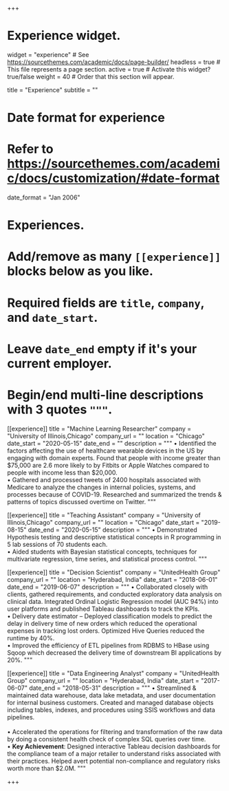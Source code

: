 +++
# Experience widget.
widget = "experience"  # See https://sourcethemes.com/academic/docs/page-builder/
headless = true  # This file represents a page section.
active = true  # Activate this widget? true/false
weight = 40  # Order that this section will appear.

title = "Experience"
subtitle = ""

# Date format for experience
#   Refer to https://sourcethemes.com/academic/docs/customization/#date-format
date_format = "Jan 2006"

# Experiences.
#   Add/remove as many `[[experience]]` blocks below as you like.
#   Required fields are `title`, `company`, and `date_start`.
#   Leave `date_end` empty if it's your current employer.
#   Begin/end multi-line descriptions with 3 quotes `"""`.
[[experience]]
  title = "Machine Learning Researcher"
  company = "University of Illinois,Chicago"
  company_url = ""
  location = "Chicago"
  date_start = "2020-05-15"
  date_end = ""
  description = """
• Identified the factors affecting the use of healthcare wearable devices in the US by engaging with domain experts. Found that people with income greater than $75,000 are 2.6 more likely to by Fitbits or Apple Watches compared to people with income less than $20,000. <br />
• Gathered and processed tweets of 2400 hospitals associated with Medicare to analyze the changes in internal policies, systems, and processes because of COVID-19. Researched and summarized the trends & patterns of topics discussed overtime on Twitter.
  """

[[experience]]
  title = "Teaching Assistant"
  company = "University of Illinois,Chicago"
  company_url = ""
  location = "Chicago"
  date_start = "2019-08-15"
  date_end = "2020-05-15"
  description = """
• Demonstrated Hypothesis testing and descriptive statistical concepts in R programming in 5 lab sessions of 70 students each. <br />
• Aided students with Bayesian statistical concepts, techniques for multivariate regression, time series, and statistical process control.
  """

[[experience]]
  title = "Decision Scientist"
  company = "UnitedHealth Group"
  company_url = ""
  location = "Hyderabad, India"
  date_start = "2018-06-01"
  date_end = "2019-06-07"
  description = """
• Collaborated closely with clients, gathered requirements, and conducted exploratory data analysis on clinical data. Integrated Ordinal Logistic Regression model (AUC 94%) into user platforms and published Tableau dashboards to track the KPIs. <br />
• Delivery date estimator – Deployed classification models to predict the delay in delivery time of new orders which reduced the operational expenses in tracking lost orders. Optimized Hive Queries reduced the runtime by 40%. <br />
• Improved the efficiency of ETL pipelines from RDBMS to HBase using Sqoop which decreased the delivery time of downstream BI applications by 20%.
  """
  
[[experience]]
  title = "Data Engineering Analyst"
  company = "UnitedHealth Group"
  company_url = ""
  location = "Hyderabad, India"
  date_start = "2017-06-07"
  date_end = "2018-05-31"
  description = """
• Streamlined & maintained data warehouse, data lake metadata, and user documentation for internal business customers. Created and managed database objects including tables, indexes, and procedures using SSIS workflows and data pipelines. <br /> <br />
• Accelerated the operations for filtering and transformation of the raw data by doing a consistent health check of complex SQL queries over time. <br />
• **Key Achievement**: Designed interactive Tableau decision dashboards for the compliance team of a major retailer to understand risks associated with their practices. Helped avert potential non-compliance and regulatory risks worth more than $2.0M.
  """

+++
